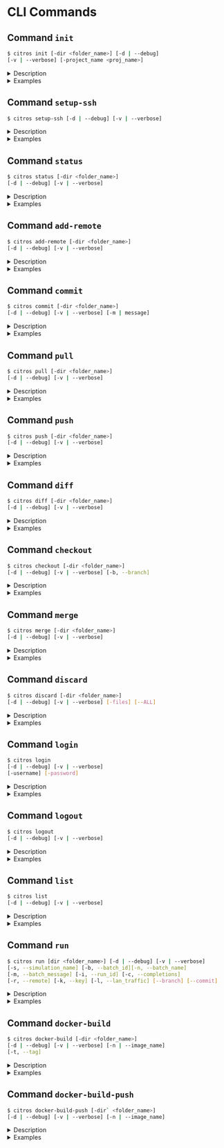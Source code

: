 # CLI Commands

## Command `init`
```sh
$ citros init [-dir <folder_name>] [-d | --debug] 
[-v | --verbose] [-project_name <proj_name>]
```

<details>
  <summary>Description</summary>

The `init` command is used to initialize a Citros repository. Depending on the user's login status, this behavior varies. For logged-out users, the project initializes locally. However, logged-in users will have the `.citros` directory cloned from the Citros remote repository. If it's a new project, an empty project will be cloned.

The initialization process involves creating a `.citros` directory within your ROS project directory and generating several files and folders therein. These files are set up to allow you to run a simulation of your project with default configurations and settings. You can tailor your Citros repository to your specific needs by manually modifying these files (see the Project Configuration section for more details).

**Note:** the initialization process will also make sure that within your Citros repo, you are working on a branch whose name is the same as the current branch in your ROS project. It will do so by checking it out (and possibly creating such a branch if it does not already exist).

#### Options
Option|Description
|--|--|
|`-dir` `<folder_name>` | Specifies the project's working directory. Defaults to `.`|
|`-d`, `--debug` | Sets the logging level to debug.|
|`-v`, `--verbose` | Enables verbose console output.|
|`-project_name` `<proj_name>` | Optional name for the project. Defaults to the last folder in the path of *dir*|

</details>

<details>
  <summary>Examples</summary>

Example 1 - Initializing while logged out:

    $ citros init
    User is not logged in. Initializing Citros locally.
    Initialized Citros repository.

Example 2 - Initializing while logged in:
    
    $ citros init
    Checking internet connection...
    Checking ssh...
    Updating Citros...
    Waiting for repo to be ready...
    Citros repo successfully cloned from remote.
    Citros successfully synched with local project.
    You may review your changes via `citros status` and commit them via `citros commit`.
    Initialized Citros repository.

Note: The init command can only be executed with effect once per project. If you attempt to initialize an existing Citros repository, you will be notified that the action is redundant, and no changes will be made. 
Example:

    $ citros init
    The directory /workspaces/cannon has already been initialized.
    No remotes found and user is not logged in. Working offline.

To re-initialize an existing Citros repository, you must first delete the existing .citros directory for your project.
</details>

## Command `setup-ssh`

```sh
$ citros setup-ssh [-d | --debug] [-v | --verbose]
```

<details>

<summary>Description</summary>

The `setup-ssh` command sets up SSH keys for secure communication with the remote Citros repository.

Setting up your ssh keys can be done in several different ways. You can do it manually by yourself, following the instructions on the [citros.io](https://citros.io) website, or you can use the `setup-ssh` command to automate this process.

When using `setup-ssh`, you may run it directly on your computer, in which case you will only ever need to run it once. This, of course, means you'll need to install the citros-cli directly on you computer, rather than inside a dev-container. 

If you'd rather avoid this, you can also run `setup-ssh` inside a dev container, but the price in that case, is that you'll have to run it once for each dev-container you use (and again if you rebuild the dev-container). Also, since you are prompted to give a unique title for the ssh key that will be generated, you will have to do so every time you run `setup-ssh`. 

In any case, you may view (and possibly delete) your keys in your profile settings on the [citros.io](https://citros.io) website. 

**Note:** this command *may* append some bash commands to the end of any of the following user profile files, if they exist in the user's home directory: `~/.bashrc` , `~/.bash_profile`, `~/.zprofile`. 

#### Prerequisites
User must be logged in (using `citros login`).

#### Options
Option|Description
|--|--|
|`-d`, `--debug` | Sets the logging level to debug.|
|`-v`, `--verbose` | Enables verbose console output.|

</details>

<details>
  <summary>Examples</summary>
</details>

## Command `status`

```sh
$ citros status [-dir <folder_name>] 
[-d | --debug] [-v | --verbose]
```
<details>
  <summary>Description</summary>

  The `status` command first syncs any changes in your ROS project with your Citros repository and than retrieves the current state of your Citros repository. Essentially, it acts as a wrapper for the `git status` command specifically for your Citros repository.
  
  This command provides a quick and concise overview of the changes made to your project, giving you insights into tracked, modified, and staged files.
  
  #### Options
Option|Description
|--|--|
|`-dir` `<folder_name>` | Specifies the project's working directory. Defaults to `.`|
|`-d`, `--debug` | Sets the logging level to debug.|
|`-v`, `--verbose` | Enables verbose console output.|
</details>

<details>
  <summary>Examples</summary>

  In the example below, we employ the `status` command to gain insight into the condition of our Citros repository. This becomes particularly beneficial when there's a divergence between your local and remote branches—like when the remote branch received updates you haven't pulled yet, while you've committed local changes still awaiting a push to the remote.:

    $ citros status
    On branch main
    Your branch and 'origin/main' have diverged,
    and have 1 and 4 different commits each, respectively.

    nothing to commit, working tree clean
    $ citros pull
    $ citros status
    On branch main
    Your branch is ahead of 'origin/main' by 2 commits.

    nothing to commit, working tree clean
    $ citros push
    $ citros status
    On branch main
    Your branch is up to date with 'origin/main'.

    nothing to commit, working tree clean
</details>

## Command `add-remote`

```sh
$ citros add-remote [-dir <folder_name>] 
[-d | --debug] [-v | --verbose]
```
<details>
  <summary>Description</summary>

  The `add-remote` command associates a remote Citros repository, named `origin`, with your local repository. This remote repository is hosted on the Citros servers.
  
  #### Prerequisites
  `citros setup-ssh` has already been run.

**Important:** If you execute `citros init` while logged in, the `add-remote` command will automatically run in the background, making a direct call unnecessary. However, if you initially ran `citros init` while logged out and later decide to work with the online Citros system (e.g., running commands like `citros push`), you will need to manually run the `add-remote` command.

Furthermore, to ensure secure communication with the server, the `setup-ssh` command should be executed before running add-remote.

#### Options
Option|Description
|--|--|
|`-dir` `<folder_name>` | Specifies the project's working directory. Defaults to `.`|
|`-d`, `--debug` | Sets the logging level to debug.|
|`-v`, `--verbose` | Enables verbose console output.|

</details>

<details>
  <summary>Examples</summary>
</details>


## Command `commit`
```sh
$ citros commit [-dir <folder_name>] 
[-d | --debug] [-v | --verbose] [-m | message]
```

<details>
  <summary>Description</summary>

  The `commit` command captures all modifications to your local Citros repository in a snapshot, essentially serving as a wrapper for the `git commit` command, but tailored to your Citros repository.
  By executing this command, you essentially save the current state of your project, allowing you to keep track of your progress, revert changes, and even collaborate more effectively. This forms an integral part of managing and controlling the version history of your Citros repository.

  #### Options

Option|Description
|--|--|
|`-dir` `<folder_name>` | Specifies the project's working directory. Defaults to `.`|
|`-d`, `--debug` | Sets the logging level to debug.|
|`-v`, `--verbose` | Enables verbose console output.|
|`-m`, `--message` | Commit message|
</details>

<details>
  <summary>Examples</summary>

    $ citros commit -m "added an awesome feature"
</details>

## Command `pull`

```sh
$ citros pull [-dir <folder_name>] 
[-d | --debug] [-v | --verbose]
```
<details>

<summary>Description</summary>

The `pull` command fetches from and integrates with another Citros repository or a local branch. Essentially, it acts as a wrapper for the `git pull` command within the context of your Citros repo.

**Note:** if there conflicts between your local copy and the remote copy that cannot be resolved automatically, than a manual merge will have to take place. Not to worry - Citros makes this process user-friendly - see [Merge](#command-merge) for details.

#### Options
Option|Description
|--|--|
|`-dir` `<folder_name>` | Specifies the project's working directory. Defaults to `.`|
|`-d`, `--debug` | Sets the logging level to debug.|
|`-v`, `--verbose` | Enables verbose console output.|

</details>


<details>
  <summary>Examples</summary>

    $ citros pull
</details>



## Command `push`
  
```sh
$ citros push [-dir <folder_name>] 
[-d | --debug] [-v | --verbose]
```

<details>
  <summary>Description</summary>

  The `push` command transfers all committed changes in your local Citros repository to the remote repository. Essentially, it acts as a wrapper for the `git push` command within the context of your Citros repo.
  
  By employing the `push` command, you are synchronizing your local project modifications with the remote repository. This is crucial not only for backing up your work on the server but also for enabling seamless collaboration with other team members using the Citros platform.

  #### Options

Option|Description
|--|--|
|`-dir` `<folder_name>` | Specifies the project's working directory. Defaults to `.`|
|`-d`, `--debug` | Sets the logging level to debug.|
|`-v`, `--verbose` | Enables verbose console output.|
</details>

<details>
  <summary>Examples</summary>

    $ citros push
    35461c6..d60a662

    Successfully pushed to branch `main`.
    $ citros push
    [up to date]

    Successfully pushed to branch `main`.

In the example above you can see that when there is a local commit to be pushed to the remote, `citros push` will push it and specify its commit hash. When running this command while already synched with the remote, you will be notified accordingly. 

</details>


## Command `diff`

```sh
$ citros diff [-dir <folder_name>] 
[-d | --debug] [-v | --verbose]
```    
<details>
  <summary>Description</summary>

  The `diff` command presents you with a detailed description of all differences between the latest commit and your working directory. New lines will be colored in green, and deleted lines will be colored in red.
  
  #### Options
Option|Description
|--|--|
|`-dir` `<folder_name>` | Specifies the project's working directory. Defaults to `.`|
|`-d`, `--debug` | Sets the logging level to debug.|
|`-v`, `--verbose` | Enables verbose console output.|
</details>

<details>
  <summary>Examples</summary>

    $ citros diff
    diff --git a/simulations/simulation_cannon_analytic.json b/simulations/simulation_cannon_analytic.json
    index e7c823f..178c95b 100644
    --- a/simulations/simulation_cannon_analytic.json
    +++ b/simulations/simulation_cannon_analytic.json
    @@ -5,7 +5,7 @@
            "file": "cannon_analytic.launch.py",
            "package": "scheduler"
        },
    -    "timeout": 60,
    +    "timeout": 42,
        "GPU": 0,
        "CPU": 2,
        "MEM": "265MB",

</details>


## Command `checkout`

```sh
$ citros checkout [-dir <folder_name>] 
[-d | --debug] [-v | --verbose] [-b, --branch]
```    

<details>
  <summary>Description</summary>

  The `checkout` command lets you check out a different branch than the one your are currently on. It essentially wraps the `git checkout` command. If you have any uncommitted changes in your Citros working directory, you will be asked if you want to commit those changes. If you decline, the checkout will not take place, since Citros doesn't allow checking out while the working directory is dirty.
  
  If the branch you're attempting to check out exists (locally or on the remote), it will be checked out. If it doesn't exist yet, you will be asked if you would like to create it. If you decline, the checkout will not take place.
  
  #### Options
Option|Description
|--|--|
|`-dir` `<folder_name>` | Specifies the project's working directory. Defaults to `.`|
|`-d`, `--debug` | Sets the logging level to debug.|
|`-v`, `--verbose` | Enables verbose console output.|
|`-b`, `--branch` | The name of the branch to be checked out.|
</details>

<details>
  <summary>Examples</summary>

In the following example we checkout the branch `master` (not before confirming we want to commit the changes in our working directory), and then checkout the branch `main`. 

    $ citros checkout -b master
    Cannot checkout: there are uncommitted changes in your repo.
    Would you like to commit them? (y/n) y
    Checking out local branch master
    $ citros checkout -b main
    Checking out local branch main

</details>


## Command `merge`
   
```sh
$ citros merge [-dir <folder_name>] 
[-d | --debug] [-v | --verbose]
```    

<details>
  <summary>Description</summary>

  The `merge` command enables you to integrate another branch into your current one. You'll be shown a list of accessible branches to select from. When both your branch and the target branch have modifications to the same file, the outcome varies based on the nature of these changes. Non-conflicting changes will be seamlessly merged. 
  
  However, if conflicts arise, the merge operation halts, requiring you to address these discrepancies manually, using a diff/merge tool. 
  
  #### Options
Option|Description
|--|--|
|`-dir` `<folder_name>` | Specifies the project's working directory. Defaults to `.`|
|`-d`, `--debug` | Sets the logging level to debug.|
|`-v`, `--verbose` | Enables verbose console output.|
</details>

<details>
  <summary>Examples</summary>


In the following example we attempt to merge the branch `master` into the current branch:

    $ citros merge
    ? Please choose the branch you wish to merge into the current branch: master
    Merge failed due to conflicting changes between the current branch and `master`.
    Files with conflicts:
    - notebooks/test.ipynb
    Please resolve the conflicts manually.
    ...

If you are not running inside a dev-container, an instance of VS-Code will be automatically opened (pending your approval) for you to use a merge tool. After all conflicts have been resolved, save the files, close VS-Code and answer `y` to indicate that all conflicts have indeed been resolved. At this point Citros will commit the merge on your behalf.

If you are running inside a dev-container, you'll have to run a few git commands by yourself, but not to worry - Citros will provide you with step-by-step instructions:


    $ citros merge
    ? Please choose the branch you wish to merge into the current branch: test_branch
    Merge failed due to conflicting changes between the current branch and `test_branch`.
    Files with conflicts:
    - parameter_setups/functions/my_func.py
    Please resolve the conflicts manually.
    Since you are running inside a dev-container, you'll have to:
    1. Open a terminal, e.g.
    ctrl-alt-t
    2. Navigate to the .citros directory under your project, e.g.
    cd path/to/your/project/.citros
    3. Run the following two commands to set VS code as the git merge tool for your .citros repo:
    git config merge.tool code
    git config mergetool.code.cmd "code --wait $MERGED"
    (if you already have a merge tool set for git, you may skip this step).
    4. Open your mergetool (i.e. VS code) to resolve the conflict:
    git mergetool

    After all conflicts have been resolved, save the files, close the merge tool, answer y in the terminal and close it.
    Press y to commit the merge or n to abort the merge.
    Note: if you press y and there are still unresolved conflicts, the merge will still be aborted.
    All conflicts resolved (y/n): y
    Conflicts resolved. Committing the merge...


**Note:** For files that Citros manages, like `project.json`, conflicts will be auto-resolved in favor of the current branch's version.

</details>


## Command `discard`

```sh
$ citros discard [-dir <folder_name>] 
[-d | --debug] [-v | --verbose] [-files] [--ALL]
```    

<details>
  <summary>Description</summary>

The `discard` command allows to you discard any uncommitted changes in your Citros working directory. Simply specify the file paths of the files you would like to discard. Notice you have to specify the file paths relative to the `.citros` directory. 

If you'd like discard **all** changes in your working directory, effectively checking out the HEAD commit, instead of specifying individual file paths, you may use the --ALL flag.

**Notice**: the effects of this command cannot be undone.

#### Options
Option|Description
|--|--|
|`-dir` `<folder_name>` | Specifies the project's working directory. Defaults to `.`|
|`-d`, `--debug` | Sets the logging level to debug.|
|`-v`, `--verbose` | Enables verbose console output.|
|`files` | List of files to revert.|
|`--ALL` | Revert all files.|

</details>

<details>
  <summary>Examples</summary>

```bash
$ citros status
On branch main
Your branch is up to date with 'origin/main'.

Changes not staged for commit:
        modified:   project.json

$ citros discard project.json
$ citros status
On branch main
Your branch is up to date with 'origin/main'.

nothing to commit, working tree clean
```

or, using the --ALL flag:
```bash
$ citros discard --ALL
Warning: all of the following changes will be discarded:
Modified files:
   - project.json
Discard all changes? (yes/no): yes
All changes in the working directory have been reverted to the last commit.
```

</details>


## Command `login`

```sh
$ citros login 
[-d | --debug] [-v | --verbose] 
[-username] [-password]
```    
<details>
  <summary>Description</summary>

  The `login` command allows you to authenticate your session with Citros. To use this command, you must already have a registered account with [Citros](https://citros.io), including a valid username (email) and password.

By logging in, you unlock additional features such as cloud-based simulations, data analysis tools, automated report generation, and collaboration with other Citros users. Use this command to seamlessly integrate your local workspace with the Citros platform and fully utilize its capabilities.

#### Options
Option|Description
|--|--|
|`-d`, `--debug` | Sets the logging level to debug.|
|`-v`, `--verbose` | Enables verbose console output.|
|`-username` | The user's username (email).|
|`-password` | The user's password|

After entering the command, if either the username or password was not given, you will be prompted for your email (the username) and password.
</details>


<details>
  <summary>Examples</summary>

    $ citros login
    $ email: example@lulav.space
    $ Password: 
    User logged in.

</details>

## Command `logout`

```sh
$ citros logout 
[-d | --debug] [-v | --verbose] 
```   

<details>
  <summary>Description</summary>

  The `logout` command terminates your active session with Citros.

#### Options
Option|Description
|--|--|
|`-d`, `--debug` | Sets the logging level to debug.|
|`-v`, `--verbose` | Enables verbose console output.|

</details>

<details>
  <summary>Examples</summary>
</details>


## Command `list`

```sh
$ citros list 
[-d | --debug] [-v | --verbose] 
```

<details>
  <summary>Description</summary>

  The `list` command displays all available simulation names. These names are derived from the filenames in the `simulations` folder within your Citros repository. Each of these files corresponds to an available launch file in your ROS project. For instance, if your ROS project contains a launch file named `foo.launch.py`, a corresponding simulation file named `simulation_foo.json` will be generated in your simulations folder.

#### Options
Option|Description
|--|--|
|`-d`, `--debug` | Sets the logging level to debug.|
|`-v`, `--verbose` | Enables verbose console output.|

</details>

<details>
  <summary>Examples</summary>

    $ citros list
    1. simulation_cannon_analytic
    2. simulation_cannon_numeric
</details>


## Command `run`

```sh
$ citros run [dir <folder_name>] [-d | --debug] [-v | --verbose]
[-s, --simulation_name] [-b, --batch_id][-n, --batch_name] 
[-m, --batch_message] [-i, --run_id] [-c, --completions]
[-r, --remote] [-k, --key] [-l, --lan_traffic] [--branch] [--commit]
```

<details>
  <summary>Description</summary>

  The `run` command launches a simulation either locally on your machine, or remotely on the Citros cluster.

#### Prerequisites:
Ensure that the project has been built and sourced, for example:
    
    $ colcon build
    $ source install/local_setup.bash

If you'd like to run your simulation remotely, you would also need to make sure:
1. You're logged in (via `citros login`).
2. You've built and pushed a docker image of your project (using `citros docker-build-push`).
3. Your `.citros` directory is synched with the remote repository (using `citros commit` and `citros push`). 

#### Options
Option|Description
|--|--|
|`-dir` `<folder_name>` | Specifies the project's working directory. Defaults to `.`|
|`-d`, `--debug` | Sets the logging level to debug.|
|`-v`, `--verbose` | Enables verbose console output.|
|`-s`, `--simulation_name` | Identifies the simulation you want to run. This is the name of the JSON file (excluding the `json` suffix) in the `simulations` folder. If you don't provide a simulation name, an interactive menu will display allowing you to select from the available simulations.|
|`-b`, `--batch_id` | Batch ID. Intended for Citros internal use only - DO NOT USE.|
|`-n`, `--batch_name` | Assigns a descriptive name for this simulation run, e.g. according to its settings and/or parameter setup. You can disable this option requirement via `settings.json`. If disabled, and no name is given, the default name will be the date and time.|
|`-m`, `--batch_message` | Provides a descriptive message for this simulation run, e.g. according to its settings and/or parameter setup. This can also be disabled via `settings.json`.|
|`-i`, `--run_id` | Simulation run ID. Intended for Citros internal use only - DO NOT USE.|
|`-c`, `--completions` | Sets the number of completions (simulation runs). Defaults to 1 if not specified.|
|`-r`, `--remote` | Executes the simulation remotely on the cluster. See prerequisites above for details.|
|`-k`, `--key` | Authentication key. Intended for Citros internal use only - DO NOT USE.|
|`-l`, `--lan_traffic` | A flag which causes the simulation to receive LAN ROS traffic.|
|`--branch` | The git branch name citros should use when running you simulation remotely. Defaults to active branch. For remote run only, will be ignored otherwise.|
|`--commit` | The git commit hash citros should use when running you simulation remotely. defaults to latest commit. For remote run only, will be ignored otherwise.|


If no simulation name was provided, an interactive session will begin, and you will be prompted to select a simulation from the list of available simulations (via up, down and enter keys). 
</details>


<details>
  <summary>Examples</summary>

    $ citros run
    ? Please choose the simulation you wish to run 
    ❯ simulation_cannon_analytic
      simulation_cannon_numeric

**Note:** the `-n` and `-m` flags are mandatory by default. If you would like them to be optional, you can set the `force_batch_name` and `force_message` flags in `settings.json` to `"False"`. In that case, batch names will default to the date and time the simulation was run. 

</details>


## Command `docker-build`

```sh
$ citros docker-build [-dir <folder_name>] 
[-d | --debug] [-v | --verbose] [-n | --image_name]
[-t, --tag]
```

<details>
  <summary>Description</summary>

The `docker-build` command is used to construct a Docker image of your ROS project. This image encapsulates your project's environment, facilitating the portability and reproducibility of your simulations across different systems.

#### Prerequisites
If you are working inside a dev-container, make sure that the `docker-in-docker` feature is enabled in your project's `devcontainer.json`, i.e.:

    "features": \{
		"ghcr.io/devcontainers/features/docker-in-docker:2": \{
			"version": "latest",
			"moby": true
		\}
	\}

#### Options
Option|Description
|--|--|
|`-dir` `<folder_name>` | Specifies the project's working directory. Defaults to `.`|
|`-d`, `--debug` | Sets the logging level to debug.|
|`-v`, `--verbose` | Enables verbose console output.|
|`-n`, `--image_name` | The requested image name (e.g. the project name). Defaults to the last folder in the path of dir |
|`-t`, `--tag` | the requested tag name for the image. Defaults to `latest`|
</details>

<details>
  <summary>Examples</summary>

    $ citros docker-build
    Building Docker image...
    => building with "default" instance using docker driver
    => ...
    Done.
</details>


## Command `docker-build-push`

```sh
$ citros docker-build-push [-dir` <folder_name>] 
[-d | --debug] [-v | --verbose] [-n | --image_name]
```

<details>
  <summary>Description</summary>

The `docker-build-push` command is used to construct a Docker image of your ROS project and upload it to Docker Hub. This image encapsulates your project's environment, facilitating the portability and reproducibility of your simulations across different systems. 

Two tagged images will be built and pushed: `latest` and the ROS project's latest commit hash, so that it is archived in the docker registry.

#### Prerequisites
If you are working inside a dev-container, make sure that the `docker-in-docker` feature is enabled in your project's `devcontainer.json`, i.e.:

    "features": \{
		"ghcr.io/devcontainers/features/docker-in-docker:2": \{
			"version": "latest",
			"moby": true
		\}
	\}

#### Options
Option|Description
|--|--|
|`-dir` `<folder_name>` | Specifies the project's working directory. Defaults to `.`|
|`-d`, `--debug` | Sets the logging level to debug.|
|`-v`, `--verbose` | Enables verbose console output.|
|`-n`, `--image_name` | The requested image name (e.g. the project name). Defaults to the last folder in the path of dir |
</details>

<details>
  <summary>Examples</summary>

    $ citros docker-build-push
    Building Docker image...
    => building with "default" instance using docker driver
    => ...
    Done.
    Pushing Docker image...
    The push refers to repository [us-central1-docker.pkg.dev/citros/lulav/cannon]
    ea97705925b1: Pushed 
    0d42db2cff87: Preparing 
    3752398ae296: Layer already exists 
    ...
    latest: digest: sha256:b5d109f83c1dbbaf97d918e721889988210d9bc1a91f3ecde884fbc394bcca1c size: 5136
    The push refers to repository [us-central1-docker.pkg.dev/citros/lulav/cannon]
    ea97705925b1: Layer already exists 
    5deba67bdae6: Layer already exists 
    ... 
    7f858865b89b41f493d1197c3329c0214996a625: digest: sha256:b5d109f83c1dbbaf97d918e721889988210d9bc1a91f3ecde884fbc394bcca1c size: 5136
    Done.
</details>
